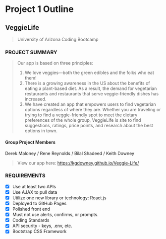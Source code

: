 # **Project 1 Outline**
## **VeggieLife**
> University of Arizona Coding Bootcamp 

### **PROJECT SUMMARY**
> Our app is based on three principles:  
> 1. We love veggies—both the green edibles and the folks who eat them! 
> 2. There is a growing awareness in the US about the benefits of eating a plant-based diet. As a result, the demand for vegetarian restaurants and restaurants that serve veggie-friendly dishes has increased.
> 3. We have created an app that empowers users to find vegetarian options regardless of where they are. Whether you are traveling or trying to find a veggie-friendly spot to meet the dietary preferences of the whole group, VeggieLife is site to find suggestions, ratings, price points, and research about the best options in town.

#### **Group Project Members**
Derek Maloney / Rene Reynolds / Bilal Shadeed / Keith Downey

> View our app here: https://kgdowney.github.io/Veggie-Life/

### **REQUIREMENTS**
- [x] Use at least two APIs
- [x] Use AJAX to pull data 
- [x] Utilize one new library or technology: React.js
- [x] Deployed to GitHub Pages
- [x] Polished front end
- [x] Must not use alerts, confirms, or prompts.
- [x] Coding Standards
- [x] API security - keys, .env, etc.
- [x] Bootstrap CSS Framework
